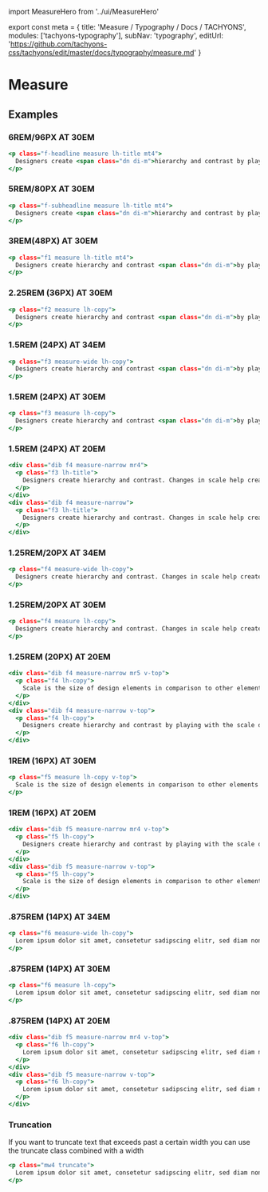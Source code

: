 import MeasureHero from '../ui/MeasureHero'

export const meta =  {
  title: 'Measure / Typography / Docs / TACHYONS',
  modules: ['tachyons-typography'],
  subNav: 'typography',
  editUrl: 'https://github.com/tachyons-css/tachyons/edit/master/docs/typography/measure.md'
}

# Measure

<MeasureHero />

## Examples

### 6REM/96PX AT 30EM
```.html
<p class="f-headline measure lh-title mt4">
  Designers create <span class="dn di-m">hierarchy and contrast by playing with the scale of letterforms.</span>
</p>
```

### 5REM/80PX AT 30EM
```.html
<p class="f-subheadline measure lh-title mt4">
  Designers create <span class="dn di-m">hierarchy and contrast by playing with the scale of letterforms.</span>
</p>
```

### 3REM(48PX) AT 30EM

```.html
<p class="f1 measure lh-title mt4">
  Designers create hierarchy and contrast <span class="dn di-m">by playing with the scale of letterforms. Changes in scale help create visual contrast, movement, and depth as well as express hierarchies of importance.</span>
</p>
```

### 2.25REM (36PX) AT 30EM

```.html
<p class="f2 measure lh-copy">
  Designers create hierarchy and contrast <span class="dn di-m">by playing with the scale of letterforms. Changes in scale help create visual contrast, movement, and depth as well as express hierarchies of importance.</span>
</p>
```

### 1.5REM (24PX) AT 34EM

```.html
<p class="f3 measure-wide lh-copy">
  Designers create hierarchy and contrast <span class="dn di-m">by playing with the scale of letterforms. Changes in scale help create visual contrast, movement, and depth as well as express hierarchies of importance.</span>
</p>
```

### 1.5REM (24PX) AT 30EM

```.html
<p class="f3 measure lh-copy">
  Designers create hierarchy and contrast <span class="dn di-m">by playing with the scale of letterforms. Changes in scale help create visual contrast, movement, and depth as well as express hierarchies of importance.</span>
</p>
```

### 1.5REM (24PX) AT 20EM

```.html
<div class="dib f4 measure-narrow mr4">
  <p class="f3 lh-title">
    Designers create hierarchy and contrast. Changes in scale help create visual contrast, movement, and depth as well as express hierarchies of importance.
  </p>
</div>
<div class="dib f4 measure-narrow">
  <p class="f3 lh-title">
    Designers create hierarchy and contrast. Changes in scale help create visual contrast, movement, and depth as well as express hierarchies of importance.
  </p>
</div>
```

### 1.25REM/20PX AT 34EM

```.html
<p class="f4 measure-wide lh-copy">
  Designers create hierarchy and contrast. Changes in scale help create visual contrast, movement, and depth as well as express hierarchies of importance.
</p>
```

### 1.25REM/20PX AT 30EM

```.html
<p class="f4 measure lh-copy">
  Designers create hierarchy and contrast. Changes in scale help create visual contrast, movement, and depth as well as express hierarchies of importance.
</p>
```

### 1.25REM (20PX) AT 20EM

```.html
<div class="dib f4 measure-narrow mr5 v-top">
  <p class="f4 lh-copy">
    Scale is the size of design elements in comparison to other elements in a layout as well as to the physical context of the work. Scale is relative. 12-pt type displayed on a 32-inch monitor can look very small, while 12-pt type printed on a book page can look flabby and overweight.
  </p>
</div>
<div class="dib f4 measure-narrow v-top">
  <p class="f4 lh-copy">
    Designers create hierarchy and contrast by playing with the scale of letterforms. Changes in scale help create visual contrast, movement, and depth as well as express hierarchies of importance. Scale is physical. People intuitively judge the size of objects in relation to their own bodies and environments.
  </p>
</div>
```

### 1REM (16PX) AT 30EM

```.html
<p class="f5 measure lh-copy v-top">
  Scale is the size of design elements in comparison to other elements in a layout as well as to the physical context of the work. Scale is relative. 12-pt type displayed on a 32-inch monitor can look very small, while 12-pt type printed on a book page clook flabby and overweight.
</p>
```

### 1REM (16PX) AT 20EM

```.html
<div class="dib f5 measure-narrow mr4 v-top">
  <p class="f5 lh-copy">
    Designers create hierarchy and contrast by playing with the scale of letterforms. Changes in scale help create visual contrast, movement, and depth as well as express hierarchies of importance. Scale is physical. People intuitively judge the size of objects in relation to their own bodies and environments.
  </p>
</div>
<div class="dib f5 measure-narrow v-top">
  <p class="f5 lh-copy">
    Scale is the size of design elements in comparison to other elements in a layout as well as to the physical context of the work. Scale is relative. 12-pt type displayed on a 32-inch monitor can look very small, while 12-pt type printed on a book page can look flabby and overweight.
  </p>
</div>
```

### .875REM (14PX) AT 34EM

```.html
<p class="f6 measure-wide lh-copy">
  Lorem ipsum dolor sit amet, consetetur sadipscing elitr, sed diam nonumy eirmod tempor invidunt ut labore et dolore magna aliquyam erat, sed diam voluptua. At vero eos et accusam et justo duo dolores et ea rebum. Stet clita kasd gubergren, no sea takimata sanctus est Lorem ipsum dolor sit amet.
</p>
```

### .875REM (14PX) AT 30EM

```.html
<p class="f6 measure lh-copy">
  Lorem ipsum dolor sit amet, consetetur sadipscing elitr, sed diam nonumy eirmod tempor invidunt ut labore et dolore magna aliquyam erat, sed diam voluptua. At vero eos et accusam et justo duo dolores et ea rebum. Stet clita kasd gubergren, no sea takimata sanctus est Lorem ipsum dolor sit amet.
</p>
```

### .875REM (14PX) AT 20EM

```.html
<div class="dib f5 measure-narrow mr4 v-top">
  <p class="f6 lh-copy">
    Lorem ipsum dolor sit amet, consetetur sadipscing elitr, sed diam nonumy eirmod tempor invidunt ut labore et dolore magna aliquyam erat, sed diam voluptua. At vero eos et accusam et justo duo dolores et ea rebum. Stet clita kasd gubergren, no sea takimata sanctus est Lorem ipsum dolor sit amet.
  </p>
</div>
<div class="dib f5 measure-narrow v-top">
  <p class="f6 lh-copy">
    Lorem ipsum dolor sit amet, consetetur sadipscing elitr, sed diam nonumy eirmod tempor invidunt ut labore et dolore magna aliquyam erat, sed diam voluptua. At vero eos et accusam et justo duo dolores et ea rebum. Stet clita kasd gubergren, no sea takimata sanctus est Lorem ipsum dolor sit amet.
  </p>
</div>
```

### Truncation

If you want to truncate text that exceeds past a certain width you can use the truncate class combined with a width

```.html
<p class="mw4 truncate">
  Lorem ipsum dolor sit amet, consetetur sadipscing elitr, sed diam nonumy eirmod tempor invidunt ut labore et dolore magna aliquyam erat, sed diam voluptua. At vero eos et accusam et justo duo dolores et ea rebum. Stet clita kasd gubergren, no sea takimata sanctus est Lorem ipsum dolor sit amet.
</p>
```
